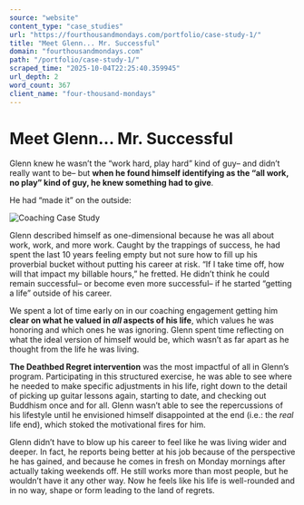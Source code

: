 ```yaml
---
source: "website"
content_type: "case_studies"
url: "https://fourthousandmondays.com/portfolio/case-study-1/"
title: "Meet Glenn... Mr. Successful"
domain: "fourthousandmondays.com"
path: "/portfolio/case-study-1/"
scraped_time: "2025-10-04T22:25:40.359945"
url_depth: 2
word_count: 367
client_name: "four-thousand-mondays"
---
```


# Meet Glenn... Mr. Successful

Glenn knew he wasn’t the “work hard, play hard” kind of guy– and didn’t really want to be– but **when he found himself identifying as the “all work, no play” kind of guy, he knew something had to give**.

He had “made it” on the outside:

![Coaching Case Study](https://fourthousandmondays.com/wp-content/uploads/2020/07/CaseStudy1-267x300.jpg)

Glenn described himself as one-dimensional because he was all about work, work, and more work. Caught by the trappings of success, he had spent the last 10 years feeling empty but not sure how to fill up his proverbial bucket without putting his career at risk. “If I take time off, how will that impact my billable hours,” he fretted. He didn’t think he could remain successful– or become even more successful– if he started “getting a life” outside of his career.

We spent a lot of time early on in our coaching engagement getting him **clear on what he valued in _all_ aspects of his life**, which values he was honoring and which ones he was ignoring. Glenn spent time reflecting on what the ideal version of himself would be, which wasn’t as far apart as he thought from the life he was living.

**The Deathbed Regret intervention** was the most impactful of all in Glenn’s program. Participating in this structured exercise, he was able to see where he needed to make specific adjustments in his life, right down to the detail of picking up guitar lessons again, starting to date, and checking out Buddhism once and for all. Glenn wasn’t able to see the repercussions of his lifestyle until he envisioned himself disappointed at the end (i.e.: the _real_ life end), which stoked the motivational fires for him.

Glenn didn’t have to blow up his career to feel like he was living wider and deeper. In fact, he reports being better at his job because of the perspective he has gained, and because he comes in fresh on Monday mornings after actually taking weekends off. He still works more than most people, but he wouldn’t have it any other way. Now he feels like his life is well-rounded and in no way, shape or form leading to the land of regrets.